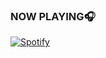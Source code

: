### NOW PLAYING🎧
[![Spotify](https://spotify-playing-bice.vercel.app/api/spotify)]([https://open.spotify.com/user/USER_NAME](https://open.spotify.com/user/31f2fkfehwh7pdmikfpcmaapi62m)https://open.spotify.com/user/31f2fkfehwh7pdmikfpcmaapi62m)
